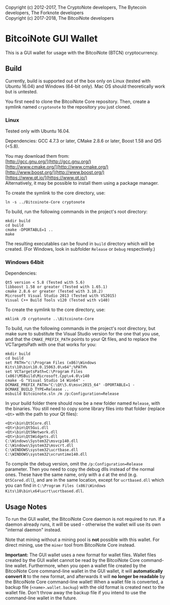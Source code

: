Copyright (c) 2012-2017, The CryptoNote developers, The Bytecoin developers, The Forknote developers  
Copyright (c) 2017-2018, The BitcoiNote developers

# BitcoiNote GUI Wallet

This is a GUI wallet for usage with the BitcoiNote (BTCN) cryptocurrency.

## Build

Currently, build is supported out of the box only on Linux (tested with Ubuntu 16.04) and Windows (64-bit only). Mac OS should theoretically work but is untested.


You first need to clone the BitcoiNote Core repository. Then, create a symlink named `cryptonote` to the repository you just cloned.

### Linux

Tested only with Ubuntu 16.04.

Dependencies: GCC 4.7.3 or later, CMake 2.8.6 or later, Boost 1.58 and Qt5 (<5.8).

You may download them from:  
[http://gcc.gnu.org/](http://gcc.gnu.org/)  
[http://www.cmake.org/](http://www.cmake.org/)  
[http://www.boost.org/](http://www.boost.org/)  
[https://www.qt.io/](https://www.qt.io/)  
Alternatively, it may be possible to install them using a package manager.

To create the symlink to the core directory, use:

```
ln -s ../Bitcoinote-Core cryptonote
```

To build, run the following commands in the project's root directory:

```
mkdir build
cd build
cmake -DPORTABLE=1 ..
make
```

The resulting executables can be found in `build` directory which will be created. (For Windows, look in subfolder `Release` or `Debug` respectively.)

### Windows 64bit

Dependencies:
```
Qt5 version < 5.8 (Tested with 5.6)
libboost 1.58 or greater (Tested with 1.65.1)
cmake 2.8.6 or greater (Tested with 3.10.2)
Microsoft Visual Studio 2013 (Tested with VS2015)
Visual C++ Build Tools v120 (Tested with v140)
```

To create the symlink to the core directory, use:

```
mklink /D cryptonote ..\Bitcoinote-Core
```

To build, run the following commands in the project's root directory, but make sure to substitute the Visual Studio version for the one that you use, and that the `CMAKE_PREFIX_PATH` points to your Qt files, and to replace the VCTargetsPath with one that works for you:

```
mkdir build
cd build
set PATH="c:\Program Files (x86)\Windows Kits\10\bin\10.0.15063.0\x64";%PATH%
set VCTargetsPath=C:\Program Files (x86)\MSBuild\Microsoft.Cpp\v4.0\v140
cmake -G "Visual Studio 14 Win64" -DCMAKE_PREFIX_PATH="C:\Qt\5.6\msvc2015_64" -DPORTABLE=1 -DCMAKE_BUILD_TYPE=Release ..
msbuild Bitcoinote.sln /m /p:Configuration=Release
```

In your build folder there should now be a new folder named `Release`, with the binaries.
You still need to copy some library files into that folder (replace `<Qt>` with the path to your Qt files):

```
<Qt>\bin\Qt5Core.dll
<Qt>\bin\Qt5Gui.dll
<Qt>\bin\Qt5Network.dll
<Qt>\bin\Qt5Widgets.dll
C:\Windows\System32\msvcp140.dll
C:\Windows\System32\msvcrt.dll
C:\WINDOWS\system32\ucrtbase.dll
C:\WINDOWS\system32\vcruntime140.dll
```

To compile the debug version, omit the `/p:Configuration=Release` parameter. Then you need to copy the debug dlls instead of the normal ones. These have the same name, only with a `d` at the end (e.g. `Qt5Cored.dll`), and are in the same location, except for `ucrtbased.dll` which you can find in `C:\Program Files (x86)\Windows Kits\10\bin\x64\ucrt\ucrtbased.dll`.

## Usage Notes

To run the GUI wallet, the BitcoiNote Core daemon is not required to run. If a daemon already runs, it will be used - otherwise the wallet will use its own "internal daemon" instead.

Note that mining without a mining pool is **not** possible with this wallet. For direct mining, use the `miner` tool from BitcoiNote Core instead.

**Important:** The GUI wallet uses a new format for wallet files. Wallet files created by the GUI wallet cannot be read by the BitcoiNote Core command-line wallet. Furthermore, when you open a wallet file created by the BitcoiNote Core command-line wallet in the GUI wallet, it will **automatically convert it** to the new format, and afterwards it will **no longer be readable** by the BitcoiNote Core command-line wallet! When a wallet file is converted, a backup file (`<name>.wallet.backup`) with the old format is created next to the wallet file. Don't throw away the backup file if you intend to use the command-line wallet in the future.
